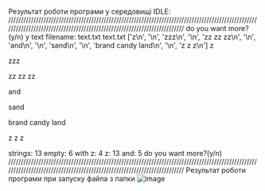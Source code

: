 Результат роботи програми у середовищі IDLE:
/////////////////////////////////////////////////////////////////////////////////////////////////////////////////////////////////////////////////////////////////////////
do you want more?(y/n)
y
text filename:
text.txt
text.txt
['z\n', '\n', 'zzz\n', '\n', 'zz zz zz\n', '\n', 'and\n', '\n', 'sand\n', '\n', 'brand candy land\n', '\n', 'z z z\n']
z

zzz

zz zz zz

and

sand

brand candy land

z z z

strings:  13
  empty:  6
 with z:  4
      z:  13
    and:  5
do you want more?(y/n)
/////////////////////////////////////////////////////////////////////////////////////////////////////////////////////////////////////////////////////////////////////////
Результат роботи програми при запуску файла з папки
![image](https://user-images.githubusercontent.com/127214573/229598356-f4a8bedf-4253-4c11-a71e-4185fba63c85.png)
